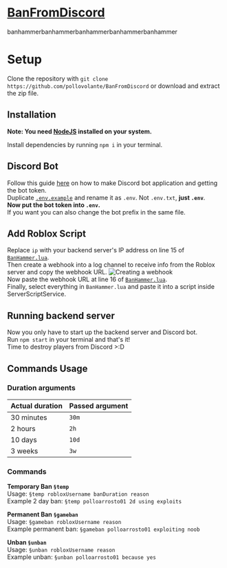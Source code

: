 # [BanFromDiscord](https://github.com/pollovolante/BanFromDiscord)

banhammerbanhammerbanhammerbanhammerbanhammer



# Setup

Clone the repository with `git clone https://github.com/pollovolante/BanFromDiscord` or download and extract the zip file.


## Installation

**Note: You need [NodeJS](https://nodejs.org) installed on your system.**

Install dependencies by running `npm i` in your terminal.


## Discord Bot

Follow this guide [here](https://discordjs.guide/preparations/setting-up-a-bot-application.html) on how to make Discord bot application and getting the bot token.\
Duplicate [`.env.example`](https://github.com/pollovolante/BanFromDiscord/blob/main/src/.env.example) and rename it as `.env`. Not `.env.txt`, **just `.env`**.\
**Now put the bot token into `.env`.**\
If you want you can also change the bot prefix in the same file.


## Add Roblox Script

Replace `ip` with your backend server's IP address on line 15 of [`BanHammer.lua`](https://github.com/pollovolante/BanFromDiscord/blob/main/BanHammer.lua#L15).\
Then create a webhook into a log channel to receive info from the Roblox server and copy the webhook URL.
![Creating a webhook](https://www.minitool.com/images/uploads/news/2021/03/make-discord-webhooks-for-github/make-discord-webhooks-for-github-1.png)\
Now paste the webhook URL at line 16 of [`BanHammer.lua`](https://github.com/pollovolante/BanFromDiscord/blob/main/BanHammer.lua#L16).\
Finally, select everything in `BanHammer.lua` and paste it into a script inside ServerScriptService.


## Running backend server

Now you only have to start up the backend server and Discord bot.\
Run `npm start` in your terminal and that's it!\
Time to destroy players from Discord >:D


## Commands Usage

### Duration arguments
| Actual duration | Passed argument |
|-|-|
| 30 minutes | `30m` |
| 2 hours | `2h` |
| 10 days | `10d` |
| 3 weeks | `3w` |

### Commands

**Temporary Ban `§temp`**\
Usage: `§temp robloxUsername banDuration reason`\
Example 2 day ban: `§temp polloarrosto01 2d using exploits`

**Permanent Ban `§gameban`**\
Usage: `§gameban robloxUsername reason`\
Example permanent ban: `§gameban polloarrosto01 exploiting noob`

**Unban `§unban`**\
Usage: `§unban robloxUsername reason`\
Example unban: `§unban polloarrosto01 because yes`
